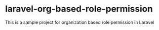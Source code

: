 # laravel-org-based-role-permission
This is a sample project for organization based role permission in Laravel
